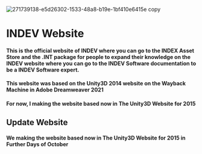 ![271739138-e5d26302-1533-48a8-b19e-1bf410e6415e copy](https://github.com/INDEV-Inc/Indev/assets/126918321/340aabfc-8cb5-404e-bfc1-515e8cac1830)

<h1>INDEV Website</h1>
<h4>This is the official website of INDEV where you can go to the INDEX Asset Store and the .INT package for people to expand their knowledge on the INDEV website where you can go to the INDEV Software documentation to be a INDEV Software expert.</h4>

<h4>This website was based on the Unity3D 2014 website on the Wayback Machine in Adobe Dreamweaver 2021</h4>
<h4>For now, I making the website based now in The Unity3D Website for 2015</h4>
<h2>Update Website</h2>
<h4>We making the website based now in The Unity3D Website for 2015 in Further Days of October</h4>
